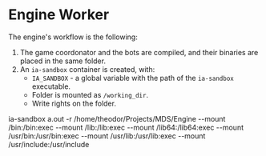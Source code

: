 # Engine Worker

The engine's workflow is the following:

1. The game coordonator and the bots are compiled, and their binaries are placed in the same folder.
1. An `ia-sandbox` container is created, with:
    * `IA_SANDBOX` - a global variable with the path of the `ia-sandbox` executable.
    * Folder is mounted as `/working_dir`.
    * Write rights on the folder.


 ia-sandbox a.out -r /home/theodor/Projects/MDS/Engine --mount /bin:/bin:exec --mount /lib:/lib:exec --mount /lib64:/lib64:exec --mount /usr/bin:/usr/bin:exec --mount /usr/lib:/usr/lib:exec --mount /usr/include:/usr/include